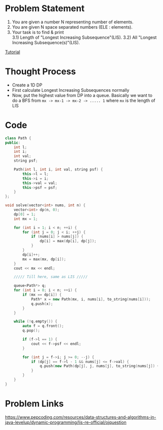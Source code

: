 # Problem Statement
1. You are given a number N representing number of elements.
2. You are given N space separated numbers (ELE : elements).
3. Your task is to find & print  
    3.1) Length of "Longest Increasing Subsequence"(LIS).
    3.2) All "Longest Increasing Subsequence(s)"(LIS).

[Tutorial](https://www.youtube.com/watch?v=3mD20VSib5E&list=PL-Jc9J83PIiEZvXCn-c5UIBvfT8dA-8EG&index=11)

# Thought Process
- Create a 1D DP
- First calculate Longest Increasing Subsequences normally
- Now, put the highest value from DP into a queue. Basically we want to do a BFS from `mx -> mx-1 -> mx-2 -> ..... 1` where `mx` is the length of LIS

# Code
```cpp
class Path {
public:
    int l;
    int i;
    int val;
    string psf;

    Path(int l, int i, int val, string psf) {
        this->l = l;
        this->i = i;
        this->val = val;
        this->psf = psf;
    }
};

void solve(vector<int> nums, int n) {
    vector<int> dp(n, 0);
    dp[0] = 1;
    int mx = 1;

    for (int i = 1; i < n; ++i) {
        for (int j = 0; j < i; ++j) {
            if (nums[i] > nums[j]) {
                dp[i] = max(dp[i], dp[j]);
            }
        }
        dp[i]++;
        mx = max(mx, dp[i]);
    }
    cout << mx << endl;

    ///// Till here, same as LIS /////

    queue<Path*> q;
    for (int i = 0; i < n; ++i) {
        if (mx == dp[i]) {
            Path* x = new Path(mx, i, nums[i], to_string(nums[i]));
            q.push(x);
        }
    }

    while (!q.empty()) {
        auto f = q.front();
        q.pop();

        if (f->l == 1) {
            cout << f->psf << endl;
        }

        for (int j = f->i; j >= 0; --j) {
            if (dp[j] == f->l - 1 && nums[j] <= f->val) {
                q.push(new Path(dp[j], j, nums[j], to_string(nums[j]) + " -> " + f->psf));
            }
        }
    }
}
```

# Problem Links
https://www.pepcoding.com/resources/data-structures-and-algorithms-in-java-levelup/dynamic-programming/lis-re-official/ojquestion